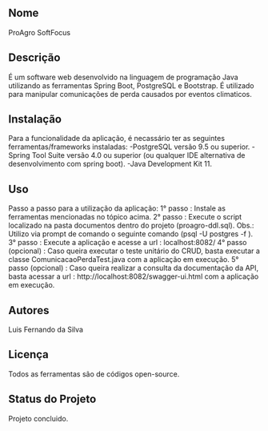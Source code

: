 ## Nome
ProAgro SoftFocus

## Descrição
É um software web desenvolvido na linguagem de programação Java utilizando as ferramentas Spring Boot, PostgreSQL e Bootstrap. 
É utilizado para manipular comunicações de perda causados por eventos climaticos.

## Instalação
Para a funcionalidade da aplicação, é necassário ter as seguintes ferramentas/frameworks instaladas:
-PostgreSQL versão 9.5 ou superior.
-Spring Tool Suite versão 4.0 ou superior (ou qualquer IDE alternativa de desenvolvimento com spring boot).
-Java Development Kit 11.

## Uso
Passo a passo para a utilização da aplicação:
1° passo : Instale as ferramentas mencionadas no tópico acima.
2° passo : Execute o script localizado na pasta documentos dentro do projeto (proagro-ddl.sql). Obs.: Utilizo via prompt de comando o seguinte comando (psql -U postgres -f <diretorio>).
3° passo : Execute a aplicação e acesse a url : localhost:8082/
4° passo (opcional) : Caso queira executar o teste unitário do CRUD, basta executar a classe ComunicacaoPerdaTest.java com a aplicação em execução.
5° passo (opcional) : Caso queira realizar a consulta da documentação da API, basta acessar a url : http://localhost:8082/swagger-ui.html com a aplicação em execução.
 

## Autores
Luis Fernando da Silva

## Licença
Todos as ferramentas são de códigos open-source.

## Status do Projeto
Projeto concluido.
